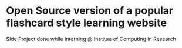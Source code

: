 # Open Source version of a popular flashcard style learning website 
Side Project done while interning @ Institue of Computing in Research 
